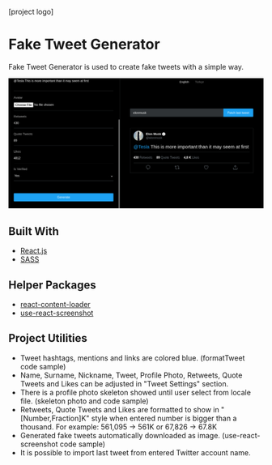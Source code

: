 [project logo]

# Fake Tweet Generator
Fake Tweet Generator is used to create fake tweets with a simple way.

![](https://github.com/ynsmrsk/tweet-maker/blob/main/example.png "Tweet Maker Sample Image")

## Built With
* [React.js](https://reactjs.org/)
* [SASS](https://sass-lang.com/)

## Helper Packages
* [react-content-loader](https://www.npmjs.com/package/react-content-loader)
* [use-react-screenshot](https://www.npmjs.com/package/use-react-screenshot)

## Project Utilities
- Tweet hashtags, mentions and links are colored blue.
    (formatTweet code sample)
- Name, Surname, Nickname, Tweet, Profile Photo, Retweets, Quote Tweets and Likes can be adjusted in "Tweet Settings" section.
- There is a profile photo skeleton showed until user select from locale file.
    (skeleton photo and code sample)
- Retweets, Quote Tweets and Likes are formatted to show in "[Number,Fraction]K" style when entered number is bigger than a thousand.
    For example: 561,095 -> 561K or 67,826 -> 67.8K
- Generated fake tweets automatically downloaded as image.
    (use-react-screenshot code sample)
- It is possible to import last tweet from entered Twitter account name.
